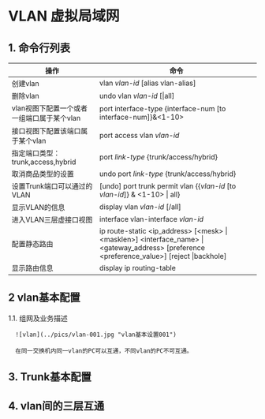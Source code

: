 # VLAN 虚拟局域网


## 1. 命令行列表
   
   操作|命令
   ---|---
   创建vlan|vlan *vlan-id* [alias vlan-alias]
   删除vlan|undo vlan *vlan-id* [\|all]
   vlan视图下配置一个或者一组端口属于某个vlan|port interface-type {interface-num [to interface-num]}&<1-10>
   接口视图下配置该端口属于某个vlan|port access vlan *vlan-id*
   指定端口类型：trunk,access,hybrid|port *link-type* {trunk/access/hybrid}
   取消商品类型的设置|undo port *link-type* {trunk/access/hybrid}
   设置Trunk端口可以通过的VLAN|[undo] port trunk permit vlan {{*vlan-id* [to *vlan-id*]} & <1-10> \| all}
   显示VLAN的信息|display vlan *vlan-id* [/all]
   进入VLAN三层虚接口视图|interface vlan-interface *vlan-id*
   配置静态路由|ip route-static <ip_address> [\<mesk\> \| \<masklen\>] \<interface_name\> \| \<gateway_address\> [preference <preference_value>] [reject \|backhole]
   显示路由信息|display ip routing-table

## 2 vlan基本配置

   1.1. 组网及业务描述

      ![vlan](../pics/vlan-001.jpg "vlan基本设置001")
      
      在同一交换机内同一vlan的PC可以互通，不同vlan的PC不可互通。


## 3. Trunk基本配置
## 4. vlan间的三层互通